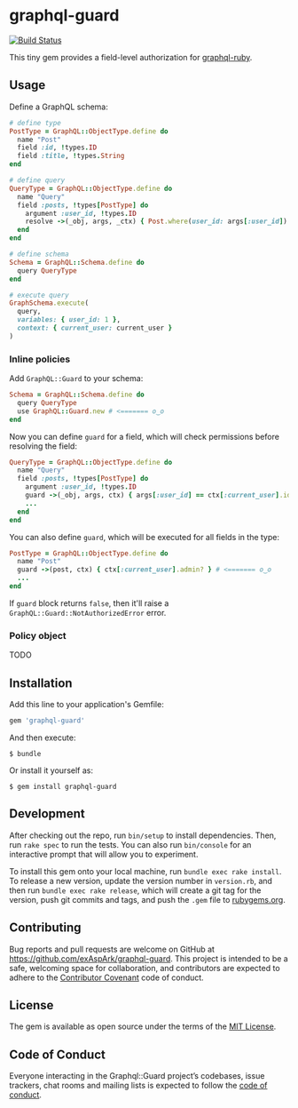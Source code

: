 # graphql-guard

[![Build Status](https://travis-ci.org/exAspArk/graphql-guard.svg?branch=master)](https://travis-ci.org/exAspArk/graphql-guard)

This tiny gem provides a field-level authorization for [graphql-ruby](https://github.com/rmosolgo/graphql-ruby).

## Usage

Define a GraphQL schema:

```ruby
# define type
PostType = GraphQL::ObjectType.define do
  name "Post"
  field :id, !types.ID
  field :title, !types.String
end

# define query
QueryType = GraphQL::ObjectType.define do
  name "Query"
  field :posts, !types[PostType] do
    argument :user_id, !types.ID
    resolve ->(_obj, args, _ctx) { Post.where(user_id: args[:user_id]) }
  end
end

# define schema
Schema = GraphQL::Schema.define do
  query QueryType
end

# execute query
GraphSchema.execute(
  query,
  variables: { user_id: 1 },
  context: { current_user: current_user }
)
```

### Inline policies

Add `GraphQL::Guard` to your schema:

```ruby
Schema = GraphQL::Schema.define do
  query QueryType
  use GraphQL::Guard.new # <======= ʘ‿ʘ
end
```

Now you can define `guard` for a field, which will check permissions before resolving the field:

```ruby
QueryType = GraphQL::ObjectType.define do
  name "Query"
  field :posts, !types[PostType] do
    argument :user_id, !types.ID
    guard ->(_obj, args, ctx) { args[:user_id] == ctx[:current_user].id } # <======= ʘ‿ʘ
    ...
  end
end
```

You can also define `guard`, which will be executed for all fields in the type:

```ruby
PostType = GraphQL::ObjectType.define do
  name "Post"
  guard ->(post, ctx) { ctx[:current_user].admin? } # <======= ʘ‿ʘ
  ...
end
```

If `guard` block returns `false`, then it'll raise a `GraphQL::Guard::NotAuthorizedError` error.

### Policy object

TODO

## Installation

Add this line to your application's Gemfile:

```ruby
gem 'graphql-guard'
```

And then execute:

    $ bundle

Or install it yourself as:

    $ gem install graphql-guard

## Development

After checking out the repo, run `bin/setup` to install dependencies. Then, run `rake spec` to run the tests. You can also run `bin/console` for an interactive prompt that will allow you to experiment.

To install this gem onto your local machine, run `bundle exec rake install`. To release a new version, update the version number in `version.rb`, and then run `bundle exec rake release`, which will create a git tag for the version, push git commits and tags, and push the `.gem` file to [rubygems.org](https://rubygems.org).

## Contributing

Bug reports and pull requests are welcome on GitHub at https://github.com/exAspArk/graphql-guard. This project is intended to be a safe, welcoming space for collaboration, and contributors are expected to adhere to the [Contributor Covenant](http://contributor-covenant.org) code of conduct.

## License

The gem is available as open source under the terms of the [MIT License](http://opensource.org/licenses/MIT).

## Code of Conduct

Everyone interacting in the Graphql::Guard project’s codebases, issue trackers, chat rooms and mailing lists is expected to follow the [code of conduct](https://github.com/exAspArk/graphql-guard/blob/master/CODE_OF_CONDUCT.md).
